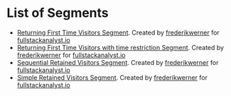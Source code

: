 # List of Segments
* [Returning First Time Visitors Segment](Returning%20First%20Time%20Visitors.md). Created by [frederikwerner](https://github.com/frederikwerner) for [fullstackanalyst.io](https://www.fullstackanalyst.io/?r=g)
* [Returning First Time Visitors with time restriction Segment](Returning%20First%20Time%20Visitors%20with%20time%20restriction.md). Created by [frederikwerner](https://github.com/frederikwerner) for [fullstackanalyst.io](https://www.fullstackanalyst.io/?r=g)
* [Sequential Retained Visitors Segment](Sequential%20Retained%20Visitors.md). Created by [frederikwerner](https://github.com/frederikwerner) for [fullstackanalyst.io](https://www.fullstackanalyst.io/?r=g)
* [Simple Retained Visitors Segment](Simple%20Retained%20Visitors.md). Created by [frederikwerner](https://github.com/frederikwerner) for [fullstackanalyst.io](https://www.fullstackanalyst.io/?r=g)